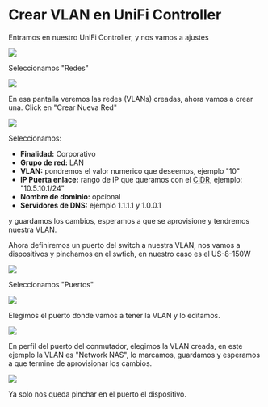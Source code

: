 # Crear VLAN en UniFi Controller

Entramos en nuestro UniFi Controller, y nos vamos a ajustes

![](<../.gitbook/assets/Captura de pantalla 2022-02-16 a las 21.47.37.png>)

Seleccionamos "Redes"

![](<../.gitbook/assets/Captura de pantalla 2022-02-16 a las 21.22.03.png>)

En esa pantalla veremos las redes (VLANs) creadas, ahora vamos a crear una. Click en "Crear Nueva Red"

![](<../.gitbook/assets/Captura de pantalla 2022-02-16 a las 21.22.17.png>)

Seleccionamos:

* **Finalidad:** Corporativo
* **Grupo de red:** LAN
* **VLAN:** pondremos el valor numerico que deseemos, ejemplo "10"
* **IP Puerta enlace:** rango de IP que queramos con el [CIDR](https://azagramac.gitbook.io/myblog/linux/cidr-mascaras-de-subred), ejemplo: "10.5.10.1/24"
* **Nombre de dominio:** opcional
* **Servidores de DNS:** ejemplo 1.1.1.1 y 1.0.0.1

y guardamos los cambios, esperamos a que se aprovisione y tendremos nuestra VLAN.

Ahora definiremos un puerto del switch a nuestra VLAN, nos vamos a dispositivos y pinchamos en el swtich, en nuestro caso es el US-8-150W

![](<../.gitbook/assets/Captura de pantalla 2022-02-16 a las 22.06.42.png>)

Seleccionamos "Puertos"

![](<../.gitbook/assets/Captura de pantalla 2022-02-16 a las 22.02.39.png>)

Elegimos el puerto donde vamos a tener la VLAN y lo editamos.&#x20;

![](<../.gitbook/assets/Captura de pantalla 2022-02-16 a las 22.03.19.png>)

En perfil del puerto del conmutador, elegimos la VLAN creada, en este ejemplo la VLAN es "Network NAS", lo marcamos, guardamos y esperamos a que termine de aprovisionar los cambios.&#x20;

![](<../.gitbook/assets/Captura de pantalla 2022-02-16 a las 22.03.42.png>)

Ya solo nos queda pinchar en el puerto el dispositivo.
